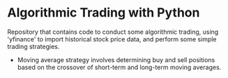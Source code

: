 # Algorithmic Trading with Python

Repository that contains code to conduct some algorithmic trading, using 'yfinance' to import historical stock price data, and perform some simple trading strategies.

- Moving average strategy involves determining buy and sell positions based on the crossover of short-term and long-term moving averages.
